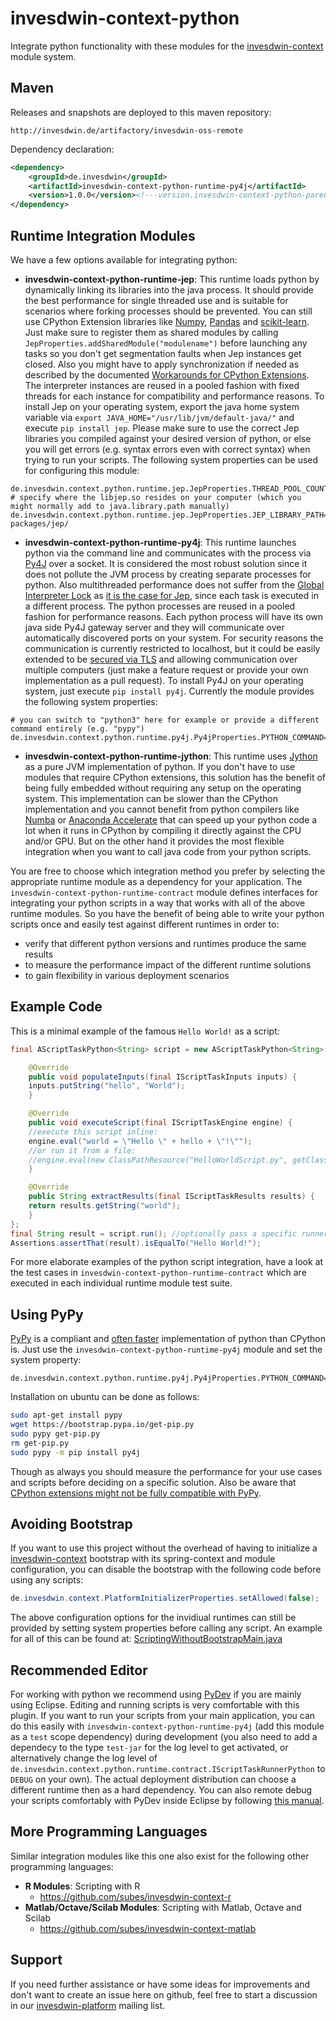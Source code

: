 # invesdwin-context-python
Integrate python functionality with these modules for the [invesdwin-context](https://github.com/subes/invesdwin-context) module system. 

## Maven

Releases and snapshots are deployed to this maven repository:
```
http://invesdwin.de/artifactory/invesdwin-oss-remote
```

Dependency declaration:
```xml
<dependency>
	<groupId>de.invesdwin</groupId>
	<artifactId>invesdwin-context-python-runtime-py4j</artifactId>
	<version>1.0.0</version><!---version.invesdwin-context-python-parent-->
</dependency>
```
## Runtime Integration Modules

We have a few options available for integrating python:
- **invesdwin-context-python-runtime-jep**: This runtime loads python by dynamically linking its libraries into the java process. It should provide the best performance for single threaded use and is suitable for scenarios where forking processes should be prevented. You can still use CPython Extension libraries like [Numpy](http://www.numpy.org/), [Pandas](http://pandas.pydata.org/) and [scikit-learn](http://scikit-learn.org/stable/). Just make sure to register them as shared modules by calling `JepProperties.addSharedModule("modulename")` before launching any tasks so you don't get segmentation faults when Jep instances get closed. Also you might have to apply synchronization if needed as described by the documented [Workarounds for CPython Extensions](https://github.com/mrj0/jep/wiki/Workarounds-for-CPython-Extensions). The interpreter instances are reused in a pooled fashion with fixed threads for each instance for compatibility and performance reasons. To install Jep on your operating system, export the java home system variable via `export JAVA_HOME="/usr/lib/jvm/default-java/"` and execute `pip install jep`. Please make sure to use the correct Jep libraries you compiled against your desired version of python, or else you will get errors (e.g. syntax errors even with correct syntax) when trying to run your scripts. The following system properties can be used for configuring this module:
```properties
de.invesdwin.context.python.runtime.jep.JepProperties.THREAD_POOL_COUNT=${de.invesdwin.context.ContextProperties.CPU_THREAD_POOL_COUNT}
# specify where the libjep.so resides on your computer (which you might normally add to java.library.path manually)
de.invesdwin.context.python.runtime.jep.JepProperties.JEP_LIBRARY_PATH=/usr/local/lib/python3.6/dist-packages/jep/
```
- **invesdwin-context-python-runtime-py4j**: This runtime launches python via the command line and communicates with the process via [Py4J](https://www.py4j.org/) over a socket. It is considered the most robust solution since it does not pollute the JVM process by creating separate processes for python. Also multithreaded performance does not suffer from the [Global Interpreter Lock](https://wiki.python.org/moin/GlobalInterpreterLock) as [it is the case for Jep](https://github.com/mrj0/jep/wiki/Jep-and-the-GIL), since each task is executed in a different process. The python processes are reused in a pooled fashion for performance reasons. Each python process will have its own java side Py4J gateway server and they will communicate over automatically discovered ports on your system. For security reasons the communication is currently restricted to localhost, but it could be easily extended to be [secured via TLS](https://www.py4j.org/advanced_topics.html#tls) and allowing communication over multiple computers (just make a feature request or provide your own implementation as a pull request). To install Py4J on your operating system, just execute `pip install py4j`. Currently the module provides the following system properties:
```properties
# you can switch to "python3" here for example or provide a different command entirely (e.g. "pypy")
de.invesdwin.context.python.runtime.py4j.Py4jProperties.PYTHON_COMMAND=python
```
- **invesdwin-context-python-runtime-jython**: This runtime uses [Jython](http://www.jython.org/) as a pure JVM implementation of python. If you don't have to use modules that require CPython extensions, this solution has the benefit of being fully embedded without requiring any setup on the operating system. This implementation can be slower than the CPython implementation and you cannot benefit from python compilers like [Numba](http://numba.pydata.org/) or [Anaconda Accelerate](https://docs.continuum.io/accelerate/) that can speed up your python code a lot when it runs in CPython by compiling it directly against the CPU and/or GPU. But on the other hand it provides the most flexible integration when you want to call java code from your python scripts.

You are free to choose which integration method you prefer by selecting the appropriate runtime module as a dependency for your application. The `invesdwin-context-python-runtime-contract` module defines interfaces for integrating your python scripts in a way that works with all of the above runtime modules. So you have the benefit of being able to write your python scripts once and easily test against different runtimes in order to: 
- verify that different python versions and runtimes produce the same results
- to measure the performance impact of the different runtime solutions
- to gain flexibility in various deployment scenarios

## Example Code

This is a minimal example of the famous `Hello World!` as a script:

```java
final AScriptTaskPython<String> script = new AScriptTaskPython<String>() {

    @Override
    public void populateInputs(final IScriptTaskInputs inputs) {
	inputs.putString("hello", "World");
    }

    @Override
    public void executeScript(final IScriptTaskEngine engine) {
	//execute this script inline:
	engine.eval("world = \"Hello \" + hello + \"!\"");
	//or run it from a file:
	//engine.eval(new ClassPathResource("HelloWorldScript.py", getClass()));
    }

    @Override
    public String extractResults(final IScriptTaskResults results) {
	return results.getString("world");
    }
};
final String result = script.run(); //optionally pass a specific runner as an argument here
Assertions.assertThat(result).isEqualTo("Hello World!");
```

For more elaborate examples of the python script integration, have a look at the test cases in `invesdwin-context-python-runtime-contract` which are executed in each individual runtime module test suite.

## Using PyPy

[PyPy](https://pypy.org/) is a compliant and [often faster](http://speed.pypy.org/) implementation of python than CPython is. Just use the `invesdwin-context-python-runtime-py4j` module and set the system property:

```properties
de.invesdwin.context.python.runtime.py4j.Py4jProperties.PYTHON_COMMAND=pypy
```

Installation on ubuntu can be done as follows:
```bash
sudo apt-get install pypy
wget https://bootstrap.pypa.io/get-pip.py 
sudo pypy get-pip.py
rm get-pip.py
sudo pypy -m pip install py4j
```
Though as always you should measure the performance for your use cases and scripts before deciding on a specific solution. Also be aware that [CPython extensions might not be fully compatible with PyPy](http://pypy.org/compat.html).

## Avoiding Bootstrap

If you want to use this project without the overhead of having to initialize a [invesdwin-context](https://github.com/subes/invesdwin-context) bootstrap with its spring-context and module configuration, you can disable the bootstrap with the following code before using any scripts:

```java
de.invesdwin.context.PlatformInitializerProperties.setAllowed(false);
```

The above configuration options for the invidiual runtimes can still be provided by setting system properties before calling any script. An example for all of this can be found at: [ScriptingWithoutBootstrapMain.java](https://github.com/subes/invesdwin-context/blob/master/tests/otherproject-noparent-bom-test/src/main/java/com/otherproject/scripting/ScriptingWithoutBootstrapMain.java)

## Recommended Editor

For working with python we recommend using [PyDev](http://www.pydev.org/) if you are mainly using Eclipse. Editing and running scripts is very comfortable with this plugin. If you want to run your scripts from your main application, you can do this easily with `invesdwin-context-python-runtime-py4j` (add this module as a `test` scope dependency) during development (you also need to add a dependecy to the type `test-jar` for the log level to get activated, or alternatively change the log level of `de.invesdwin.context.python.runtime.contract.IScriptTaskRunnerPython` to `DEBUG` on your own). The actual deployment distribution can choose a different runtime then as a hard dependency. You can also remote debug your scripts comfortably with PyDev inside Eclipse by following [this manual](http://www.pydev.org/manual_adv_remote_debugger.html). 

## More Programming Languages

Similar integration modules like this one also exist for the following other programming languages: 

- **R Modules**: Scripting with R
	- https://github.com/subes/invesdwin-context-r 
- **Matlab/Octave/Scilab Modules**: Scripting with Matlab, Octave and Scilab
	- https://github.com/subes/invesdwin-context-matlab


## Support

If you need further assistance or have some ideas for improvements and don't want to create an issue here on github, feel free to start a discussion in our [invesdwin-platform](https://groups.google.com/forum/#!forum/invesdwin-platform) mailing list.
